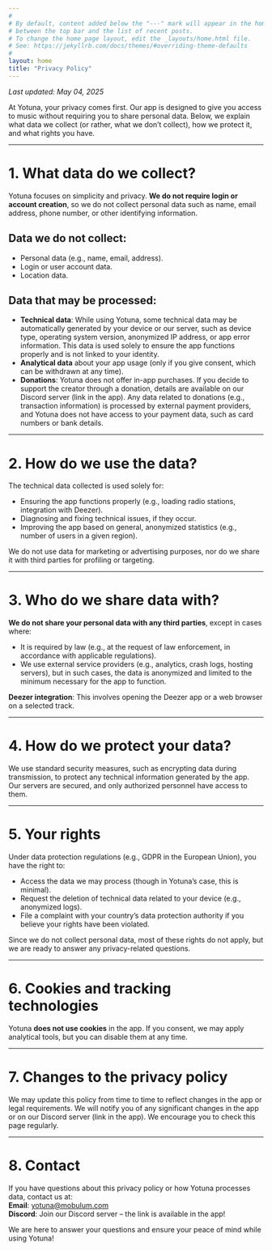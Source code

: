 ```yaml
---
#
# By default, content added below the "---" mark will appear in the home page
# between the top bar and the list of recent posts.
# To change the home page layout, edit the _layouts/home.html file.
# See: https://jekyllrb.com/docs/themes/#overriding-theme-defaults
#
layout: home
title: "Privacy Policy"
---
```


*Last updated: May 04, 2025*

At Yotuna, your privacy comes first. Our app is designed to give you access to music without requiring you to share personal data. Below, we explain what data we collect (or rather, what we don’t collect), how we protect it, and what rights you have.

---

# 1. What data do we collect?

Yotuna focuses on simplicity and privacy. **We do not require login or account creation**, so we do not collect personal data such as name, email address, phone number, or other identifying information.

## Data we do not collect:
- Personal data (e.g., name, email, address).
- Login or user account data.
- Location data.

## Data that may be processed:
- **Technical data**: While using Yotuna, some technical data may be automatically generated by your device or our server, such as device type, operating system version, anonymized IP address, or app error information. This data is used solely to ensure the app functions properly and is not linked to your identity.
- **Analytical data** about your app usage (only if you give consent, which can be withdrawn at any time).
- **Donations**: Yotuna does not offer in-app purchases. If you decide to support the creator through a donation, details are available on our Discord server (link in the app). Any data related to donations (e.g., transaction information) is processed by external payment providers, and Yotuna does not have access to your payment data, such as card numbers or bank details.

---

# 2. How do we use the data?

The technical data collected is used solely for:
- Ensuring the app functions properly (e.g., loading radio stations, integration with Deezer).
- Diagnosing and fixing technical issues, if they occur.
- Improving the app based on general, anonymized statistics (e.g., number of users in a given region).

We do not use data for marketing or advertising purposes, nor do we share it with third parties for profiling or targeting.

---

# 3. Who do we share data with?

**We do not share your personal data with any third parties**, except in cases where:
- It is required by law (e.g., at the request of law enforcement, in accordance with applicable regulations).
- We use external service providers (e.g., analytics, crash logs, hosting servers), but in such cases, the data is anonymized and limited to the minimum necessary for the app to function.

**Deezer integration**: This involves opening the Deezer app or a web browser on a selected track.

---

# 4. How do we protect your data?

We use standard security measures, such as encrypting data during transmission, to protect any technical information generated by the app. Our servers are secured, and only authorized personnel have access to them.

---

# 5. Your rights

Under data protection regulations (e.g., GDPR in the European Union), you have the right to:
- Access the data we may process (though in Yotuna’s case, this is minimal).
- Request the deletion of technical data related to your device (e.g., anonymized logs).
- File a complaint with your country’s data protection authority if you believe your rights have been violated.

Since we do not collect personal data, most of these rights do not apply, but we are ready to answer any privacy-related questions.

---

# 6. Cookies and tracking technologies

Yotuna **does not use cookies** in the app. If you consent, we may apply analytical tools, but you can disable them at any time.

---

# 7. Changes to the privacy policy

We may update this policy from time to time to reflect changes in the app or legal requirements. We will notify you of any significant changes in the app or on our Discord server (link in the app). We encourage you to check this page regularly.

---

# 8. Contact

If you have questions about this privacy policy or how Yotuna processes data, contact us at:  
**Email**: yotuna@mobulum.com  
**Discord**: Join our Discord server – the link is available in the app!

We are here to answer your questions and ensure your peace of mind while using Yotuna!